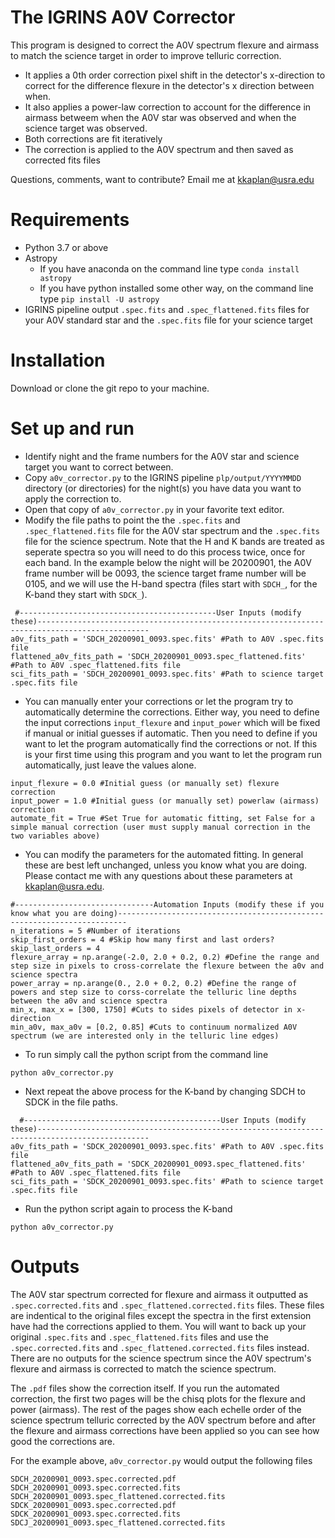 # The IGRINS A0V Corrector
This program is designed to correct the A0V spectrum flexure and airmass to match the science target in order to improve telluric correction.
- It applies a 0th order correction pixel shift in the detector's x-direction to correct for the difference flexure in the detector's x direction between when.
- It also applies a power-law correction to account for the difference in airmass betweem when the A0V star was observed and when the science target was observed. 
- Both corrections are fit iteratively
- The correction is applied to the A0V spectrum and then saved as corrected fits files

Questions, comments, want to contribute?
Email me at kkaplan@usra.edu

# Requirements
- Python 3.7 or above
- Astropy
  -  If you have anaconda on the command line type `conda install astropy`
  -  If you have python installed some other way, on the command line type `pip install -U astropy`
- IGRINS pipeline output `.spec.fits` and `.spec_flattened.fits` files for your A0V standard star and the `.spec.fits` file for your science target

# Installation
Download or clone the git repo to your machine.  

# Set up and run
- Identify night and the frame numbers for the A0V star and science target you want to correct between.
- Copy `a0v_corrector.py` to the IGRINS pipeline `plp/output/YYYYMMDD` directory (or directories) for the night(s) you have data you want to apply the correction to.
- Open that copy of `a0v_corrector.py` in your favorite text editor.
- Modify the file paths to point the the `.spec.fits` and `.spec_flattened.fits` file for the A0V star spectrum and the `.spec.fits` file for the science spectrum. Note that the H and K bands are treated as seperate spectra so you will need to do this process twice, once for each band. In the example below the night will be 20200901, the A0V frame number will be 0093, the science target frame number will be 0105, and we will use the H-band spectra (files start with `SDCH_`, for the K-band they start with `SDCK_`).
 ```
  #--------------------------------------------User Inputs (modify these)-----------------------------------------------------------------------------------------------
a0v_fits_path = 'SDCH_20200901_0093.spec.fits' #Path to A0V .spec.fits file
flattened_a0v_fits_path = 'SDCH_20200901_0093.spec_flattened.fits' #Path to A0V .spec_flattened.fits file
sci_fits_path = 'SDCH_20200901_0093.spec.fits' #Path to science target .spec.fits file
  ```
  - You can manually enter your corrections or let the program try to automatically determine the corrections.  Either way, you need to define the input corrections  `input_flexure` and `input_power` which will be fixed if manual or initial guesses if automatic.  Then you need to define if you want to let the program automatically find the corrections or not.  If this is your first time using this program and you want to let the program run automatically, just leave the values alone.
```
input_flexure = 0.0 #Initial guess (or manually set) flexure correction
input_power = 1.0 #Initial guess (or manually set) powerlaw (airmass) correction 
automate_fit = True #Set True for automatic fitting, set False for a simple manual correction (user must supply manual correction in the two variables above)
```
- You can modify the parameters for the automated fitting.  In general these are best left unchanged, unless you know what you are doing.  Please contact me with any questions about these parameters at kkaplan@usra.edu.
```
#-------------------------------Automation Inputs (modify these if you know what you are doing)------------------------------------------------------------------------
n_iterations = 5 #Number of iterations
skip_first_orders = 4 #Skip how many first and last orders?
skip_last_orders = 4
flexure_array = np.arange(-2.0, 2.0 + 0.2, 0.2) #Define the range and step size in pixels to cross-correlate the flexure between the a0v and science spectra
power_array = np.arange(0., 2.0 + 0.2, 0.2) #Define the range of powers and step size to corss-correlate the telluric line depths between the a0v and science spectra
min_x, max_x = [300, 1750] #Cuts to sides pixels of detector in x-direction
min_a0v, max_a0v = [0.2, 0.85] #Cuts to continuum normalized A0V spectrum (we are interested only in the telluric line edges)
```
- To run simply call the python script from the command line
```
python a0v_corrector.py
```
- Next repeat the above process for the K-band by changing SDCH to SDCK in the file paths.
```
  #--------------------------------------------User Inputs (modify these)-----------------------------------------------------------------------------------------------
a0v_fits_path = 'SDCK_20200901_0093.spec.fits' #Path to A0V .spec.fits file
flattened_a0v_fits_path = 'SDCK_20200901_0093.spec_flattened.fits' #Path to A0V .spec_flattened.fits file
sci_fits_path = 'SDCK_20200901_0093.spec.fits' #Path to science target .spec.fits file
```
- Run the python script again to process the K-band
```
python a0v_corrector.py
```
# Outputs

The A0V star spectrum corrected for flexure and airmass it outputted as `.spec.corrected.fits` and `.spec_flattened.corrected.fits` files.  These files are indentical to the original files except the spectra in the first extension have had the corrections applied to them.  You will want to back up your original `.spec.fits` and `.spec_flattened.fits` files and use the `.spec.corrected.fits` and `.spec_flattened.corrected.fits` files instead.  There are no outputs for the science spectrum since the A0V spectrum's flexure and airmass is corrected to match the science spectrum.

The `.pdf` files show the correction itself.  If you run the automated correction, the first two pages will be the chisq plots for the flexure and power (airmass).  The rest of the pages show each echelle order of the science spectrum telluric corrected by the A0V spectrum before and after the flexure and airmass corrections have been applied so you can see how good the corrections are.

For the example above,  `a0v_corrector.py` would output the following files
```
SDCH_20200901_0093.spec.corrected.pdf
SDCH_20200901_0093.spec.corrected.fits
SDCH_20200901_0093.spec_flattened.corrected.fits
SDCK_20200901_0093.spec.corrected.pdf
SDCK_20200901_0093.spec.corrected.fits
SDCJ_20200901_0093.spec_flattened.corrected.fits
```
